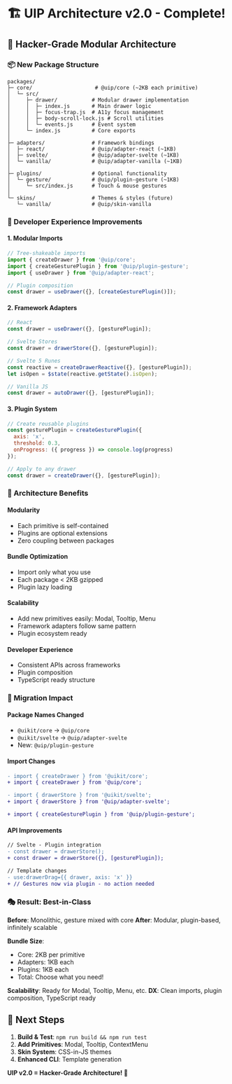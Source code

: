 # 🏗️ UIP Architecture v2.0 - Complete!

## 🎯 Hacker-Grade Modular Architecture

### 📦 New Package Structure

```
packages/
├─ core/                    # @uip/core (~2KB each primitive)
│  └─ src/
│     ├─ drawer/           # Modular drawer implementation
│     │  ├─ index.js       # Main drawer logic
│     │  ├─ focus-trap.js  # A11y focus management  
│     │  ├─ body-scroll-lock.js # Scroll utilities
│     │  └─ events.js      # Event system
│     └─ index.js          # Core exports
│
├─ adapters/               # Framework bindings
│  ├─ react/               # @uip/adapter-react (~1KB)
│  ├─ svelte/              # @uip/adapter-svelte (~1KB) 
│  └─ vanilla/             # @uip/adapter-vanilla (~1KB)
│
├─ plugins/                # Optional functionality
│  └─ gesture/             # @uip/plugin-gesture (~1KB)
│     └─ src/index.js      # Touch & mouse gestures
│
└─ skins/                  # Themes & styles (future)
   └─ vanilla/             # @uip/skin-vanilla
```

### 🚀 Developer Experience Improvements

#### **1. Modular Imports**
```javascript
// Tree-shakeable imports
import { createDrawer } from '@uip/core';
import { createGesturePlugin } from '@uip/plugin-gesture';  
import { useDrawer } from '@uip/adapter-react';

// Plugin composition
const drawer = useDrawer({}, [createGesturePlugin()]);
```

#### **2. Framework Adapters**
```javascript
// React
const drawer = useDrawer({}, [gesturePlugin]);

// Svelte Stores
const drawer = drawerStore({}, [gesturePlugin]);

// Svelte 5 Runes
const reactive = createDrawerReactive({}, [gesturePlugin]);
let isOpen = $state(reactive.getState().isOpen);

// Vanilla JS
const drawer = autoDrawer({}, [gesturePlugin]);
```

#### **3. Plugin System**
```javascript
// Create reusable plugins
const gesturePlugin = createGesturePlugin({
  axis: 'x',
  threshold: 0.3,
  onProgress: ({ progress }) => console.log(progress)
});

// Apply to any drawer
const drawer = createDrawer({}, [gesturePlugin]);
```

### 💎 Architecture Benefits

#### **Modularity**
- Each primitive is self-contained
- Plugins are optional extensions
- Zero coupling between packages

#### **Bundle Optimization**
- Import only what you use
- Each package < 2KB gzipped
- Plugin lazy loading

#### **Scalability** 
- Add new primitives easily: Modal, Tooltip, Menu
- Framework adapters follow same pattern
- Plugin ecosystem ready

#### **Developer Experience**
- Consistent APIs across frameworks
- Plugin composition
- TypeScript ready structure

### 🔄 Migration Impact

#### **Package Names Changed**
- `@uikit/core` → `@uip/core`
- `@uikit/svelte` → `@uip/adapter-svelte`  
- New: `@uip/plugin-gesture`

#### **Import Changes**
```diff
- import { createDrawer } from '@uikit/core';
+ import { createDrawer } from '@uip/core';

- import { drawerStore } from '@uikit/svelte';
+ import { drawerStore } from '@uip/adapter-svelte';

+ import { createGesturePlugin } from '@uip/plugin-gesture';
```

#### **API Improvements**
```diff
// Svelte - Plugin integration
- const drawer = drawerStore();
+ const drawer = drawerStore({}, [gesturePlugin]);

// Template changes
- use:drawerDrag={{ drawer, axis: 'x' }}
+ // Gestures now via plugin - no action needed
```

### 🎭 Result: Best-in-Class

**Before**: Monolithic, gesture mixed with core
**After**: Modular, plugin-based, infinitely scalable

**Bundle Size**: 
- Core: 2KB per primitive
- Adapters: 1KB each
- Plugins: 1KB each  
- Total: Choose what you need!

**Scalability**: Ready for Modal, Tooltip, Menu, etc.
**DX**: Clean imports, plugin composition, TypeScript ready

## 🚀 Next Steps

1. **Build & Test**: `npm run build && npm run test`
2. **Add Primitives**: Modal, Tooltip, ContextMenu
3. **Skin System**: CSS-in-JS themes
4. **Enhanced CLI**: Template generation

**UIP v2.0 = Hacker-Grade Architecture! 🎯**